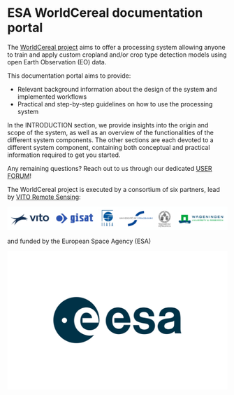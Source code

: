 # ESA WorldCereal documentation portal

The [WorldCereal project](https://esa-worldcereal.org/en) aims to offer a processing system allowing anyone to train and apply custom cropland and/or crop type detection models using open Earth Observation (EO) data. 

This documentation portal aims to provide:

-	Relevant background information about the design of the system and implemented workflows
-	Practical and step-by-step guidelines on how to use the processing system

In the INTRODUCTION section, we provide insights into the origin and scope of the system, as well as an overview of the functionalities of the different system components. The other sections are each devoted to a different system component, containing both conceptual and practical information required to get you started.

Any remaining questions? Reach out to us through our dedicated [USER FORUM](https://forum.esa-worldcereal.org/)!


The WorldCereal project is executed by a consortium of six partners, lead by [VITO Remote Sensing](https://remotesensing.vito.be/):

![](./images/Consortium_logos.png)

and funded by the European Space Agency (ESA)

![](./images/ESA_logo_2020_Deep.png)



